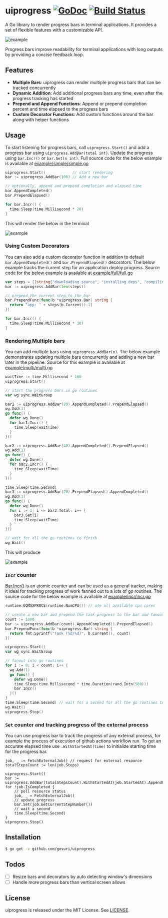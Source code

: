 # uiprogress [![GoDoc](https://godoc.org/github.com/gosuri/uiprogress?status.svg)](https://godoc.org/github.com/gosuri/uiprogress) [![Build Status](https://travis-ci.org/gosuri/uiprogress.svg?branch=master)](https://travis-ci.org/gosuri/uiprogress)

A Go library to render progress bars in terminal applications. It provides a set of flexible features with a customizable API.

![example](doc/example_full.gif)

Progress bars improve readability for terminal applications with long outputs by providing a concise feedback loop.

## Features

* __Multiple Bars__: uiprogress can render multiple progress bars that can be tracked concurrently
* __Dynamic Addition__:  Add additional progress bars any time, even after the progress tracking has started
* __Prepend and Append Functions__: Append or prepend completion percent and time elapsed to the progress bars
* __Custom Decorator Functions__: Add custom functions around the bar along with helper functions

## Usage

To start listening for progress bars, call `uiprogress.Start()` and add a progress bar using `uiprogress.AddBar(total int)`. Update the progress using `bar.Incr()` or `bar.Set(n int)`. Full source code for the below example is available at [example/simple/simple.go](example/simple/simple.go) 

```go
uiprogress.Start()            // start rendering
bar := uiprogress.AddBar(100) // Add a new bar

// optionally, append and prepend completion and elapsed time
bar.AppendCompleted()
bar.PrependElapsed()

for bar.Incr() {
  time.Sleep(time.Millisecond * 20)
}
```

This will render the below in the terminal

![example](doc/example_simple.gif)

### Using Custom Decorators

You can also add a custom decorator function in addition to default `bar.AppendCompleted()` and `bar.PrependElapsed()` decorators. The below example tracks the current step for an application deploy progress. Source code for the below example is available at [example/full/full.go](example/full/full.go) 

```go
var steps = []string{"downloading source", "installing deps", "compiling", "packaging", "seeding database", "deploying", "staring servers"}
bar := uiprogress.AddBar(len(steps))

// prepend the current step to the bar
bar.PrependFunc(func(b *uiprogress.Bar) string {
  return "app: " + steps[b.Current()-1]
})

for bar.Incr() {
  time.Sleep(time.Millisecond * 10)
}
```

### Rendering Multiple bars

You can add multiple bars using `uiprogress.AddBar(n)`. The below example demonstrates updating multiple bars concurrently and adding a new bar later in the pipeline. Source for this example is available at [example/multi/multi.go](example/multi/multi.go) 

```go
waitTime := time.Millisecond * 100
uiprogress.Start()

// start the progress bars in go routines
var wg sync.WaitGroup

bar1 := uiprogress.AddBar(20).AppendCompleted().PrependElapsed()
wg.Add(1)
go func() {
  defer wg.Done()
  for bar1.Incr() {
    time.Sleep(waitTime)
  }
}()

bar2 := uiprogress.AddBar(40).AppendCompleted().PrependElapsed()
wg.Add(1)
go func() {
  defer wg.Done()
  for bar2.Incr() {
    time.Sleep(waitTime)
  }
}()

time.Sleep(time.Second)
bar3 := uiprogress.AddBar(20).PrependElapsed().AppendCompleted()
wg.Add(1)
go func() {
  defer wg.Done()
  for i := 1; i <= bar3.Total; i++ {
    bar3.Set(i)
    time.Sleep(waitTime)
  }
}()

// wait for all the go routines to finish
wg.Wait()
```

This will produce

![example](doc/example_multi.gif)

### `Incr` counter

[Bar.Incr()](https://godoc.org/github.com/gosuri/uiprogress#Bar.Incr) is an atomic counter and can be used as a general tracker, making it ideal for tracking progress of work fanned out to a lots of go routines. The source code for the below example is available at [example/incr/incr.go](example/incr/incr.go)

```go
runtime.GOMAXPROCS(runtime.NumCPU()) // use all available cpu cores

// create a new bar and prepend the task progress to the bar and fanout into 1k go routines
count := 1000
bar := uiprogress.AddBar(count).AppendCompleted().PrependElapsed()
bar.PrependFunc(func(b *uiprogress.Bar) string {
  return fmt.Sprintf("Task (%d/%d)", b.Current(), count)
})

uiprogress.Start()
var wg sync.WaitGroup

// fanout into go routines
for i := 0; i < count; i++ {
  wg.Add(1)
  go func() {
    defer wg.Done()
    time.Sleep(time.Millisecond * time.Duration(rand.Intn(500)))
    bar.Incr()
  }()
}
time.Sleep(time.Second) // wait for a second for all the go routines to finish
wg.Wait()
uiprogress.Stop()
```

### `Set` counter and tracking progress of the external process

You can use progress bar to track the progress of any external process, for example
the process of execution of github actions workflow run. To get an accurate
elapsed time use `.WithStartedAt(time)` to initialize starting time for the progress
bar.

```
job, _ := FetchExternalJob() // request for external resource
totalStepsCount := len(job.Steps)

uiprogress.Start()
bar := uiprogress.AddBar(totalStepsCount).WithStartedAt(job.StartedAt).AppendCompleted().PrependElapsed()
for !job.IsCompleted {
    // poll resource status
    job, _ = FetchExternalJob()
    // update progress
    bar.Set(job.GetCurrentStepNumber())
    // wait a second
    time.Sleep(time.Second)
}
uiprogress.Stop()
```

## Installation

```sh
$ go get -v github.com/gosuri/uiprogress
```
## Todos

- [ ] Resize bars and decorators by auto detecting window's dimensions
- [ ] Handle more progress bars than vertical screen allows

## License

uiprogress is released under the MIT License. See [LICENSE](https://github.com/gosuri/uiprogress/blob/master/LICENSE).
